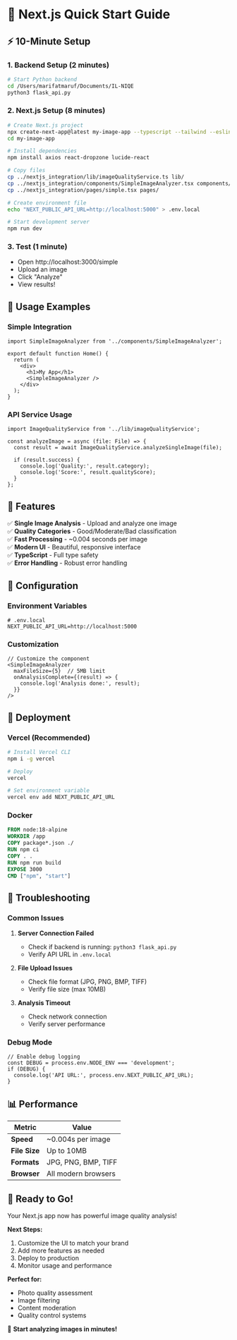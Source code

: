 # 🚀 Next.js Quick Start Guide

## ⚡ 10-Minute Setup

### 1. Backend Setup (2 minutes)
```bash
# Start Python backend
cd /Users/marifatmaruf/Documents/IL-NIQE
python3 flask_api.py
```

### 2. Next.js Setup (8 minutes)
```bash
# Create Next.js project
npx create-next-app@latest my-image-app --typescript --tailwind --eslint
cd my-image-app

# Install dependencies
npm install axios react-dropzone lucide-react

# Copy files
cp ../nextjs_integration/lib/imageQualityService.ts lib/
cp ../nextjs_integration/components/SimpleImageAnalyzer.tsx components/
cp ../nextjs_integration/pages/simple.tsx pages/

# Create environment file
echo "NEXT_PUBLIC_API_URL=http://localhost:5000" > .env.local

# Start development server
npm run dev
```

### 3. Test (1 minute)
- Open http://localhost:3000/simple
- Upload an image
- Click "Analyze"
- View results!

## 📱 Usage Examples

### Simple Integration
```tsx
import SimpleImageAnalyzer from '../components/SimpleImageAnalyzer';

export default function Home() {
  return (
    <div>
      <h1>My App</h1>
      <SimpleImageAnalyzer />
    </div>
  );
}
```

### API Service Usage
```tsx
import ImageQualityService from '../lib/imageQualityService';

const analyzeImage = async (file: File) => {
  const result = await ImageQualityService.analyzeSingleImage(file);
  
  if (result.success) {
    console.log('Quality:', result.category);
    console.log('Score:', result.qualityScore);
  }
};
```

## 🎯 Features

✅ **Single Image Analysis** - Upload and analyze one image  
✅ **Quality Categories** - Good/Moderate/Bad classification  
✅ **Fast Processing** - ~0.004 seconds per image  
✅ **Modern UI** - Beautiful, responsive interface  
✅ **TypeScript** - Full type safety  
✅ **Error Handling** - Robust error handling  

## 🔧 Configuration

### Environment Variables
```env
# .env.local
NEXT_PUBLIC_API_URL=http://localhost:5000
```

### Customization
```tsx
// Customize the component
<SimpleImageAnalyzer 
  maxFileSize={5}  // 5MB limit
  onAnalysisComplete={(result) => {
    console.log('Analysis done:', result);
  }}
/>
```

## 🚀 Deployment

### Vercel (Recommended)
```bash
# Install Vercel CLI
npm i -g vercel

# Deploy
vercel

# Set environment variable
vercel env add NEXT_PUBLIC_API_URL
```

### Docker
```dockerfile
FROM node:18-alpine
WORKDIR /app
COPY package*.json ./
RUN npm ci
COPY . .
RUN npm run build
EXPOSE 3000
CMD ["npm", "start"]
```

## 🐛 Troubleshooting

### Common Issues

1. **Server Connection Failed**
   - Check if backend is running: `python3 flask_api.py`
   - Verify API URL in `.env.local`

2. **File Upload Issues**
   - Check file format (JPG, PNG, BMP, TIFF)
   - Verify file size (max 10MB)

3. **Analysis Timeout**
   - Check network connection
   - Verify server performance

### Debug Mode
```tsx
// Enable debug logging
const DEBUG = process.env.NODE_ENV === 'development';
if (DEBUG) {
  console.log('API URL:', process.env.NEXT_PUBLIC_API_URL);
}
```

## 📊 Performance

| Metric | Value |
|--------|-------|
| **Speed** | ~0.004s per image |
| **File Size** | Up to 10MB |
| **Formats** | JPG, PNG, BMP, TIFF |
| **Browser** | All modern browsers |

## 🎉 Ready to Go!

Your Next.js app now has powerful image quality analysis! 

**Next Steps:**
1. Customize the UI to match your brand
2. Add more features as needed
3. Deploy to production
4. Monitor usage and performance

**Perfect for:**
- Photo quality assessment
- Image filtering
- Content moderation
- Quality control systems

🚀 **Start analyzing images in minutes!**
